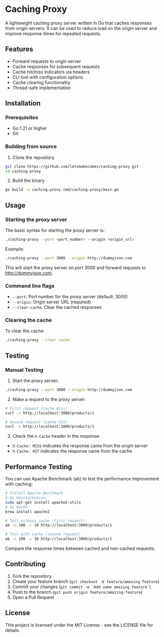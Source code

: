 # Caching Proxy

A lightweight caching proxy server written in Go that caches responses from origin servers. It can be used to reduce load on the origin server and improve response times for repeated requests.

## Features

- Forward requests to origin server
- Cache responses for subsequent requests
- Cache hit/miss indicators via headers
- CLI tool with configuration options
- Cache clearing functionality
- Thread-safe implementation

## Installation

### Prerequisites

- Go 1.21 or higher
- Git

### Building from source

1. Clone the repository
```bash
git clone https://github.com/letsmakecakes/caching-proxy.git
cd caching-proxy
```

2. Build the binary
```bash
go build -o caching-proxy cmd/caching-proxy/main.go
```

## Usage

### Starting the proxy server

The basic syntax for starting the proxy server is:

```bash
./caching-proxy --port <port_number> --origin <origin_url>
```

Example:
```bash
./caching-proxy --port 3000 --origin http://dummyjson.com
```

This will start the proxy server on port 3000 and forward requests to http://dummyjson.com.

### Command line flags

- `--port`: Port number for the proxy server (default: 3000)
- `--origin`: Origin server URL (required)
- `--clear-cache`: Clear the cached responses

### Clearing the cache

To clear the cache:
```bash
./caching-proxy --clear-cache
```

## Testing

### Manual Testing

1. Start the proxy server:
```bash
./caching-proxy --port 3000 --origin http://dummyjson.com
```

2. Make a request to the proxy server:
```bash
# First request (cache miss)
curl -v http://localhost:3000/products/1

# Second request (cache hit)
curl -v http://localhost:3000/products/1
```

3. Check the `X-Cache` header in the response:
- `X-Cache: MISS` indicates the response came from the origin server
- `X-Cache: HIT` indicates the response came from the cache

## Performance Testing

You can use Apache Benchmark (ab) to test the performance improvement with caching:

```bash
# Install Apache Benchmark
# On Ubuntu/Debian:
sudo apt-get install apache2-utils
# On macOS:
brew install apache2

# Test without cache (first request)
ab -n 100 -c 10 http://localhost:3000/products/1

# Test with cache (second request)
ab -n 100 -c 10 http://localhost:3000/products/1
```

Compare the response times between cached and non-cached requests.

## Contributing

1. Fork the repository
2. Create your feature branch (`git checkout -b feature/amazing-feature`)
3. Commit your changes (`git commit -m 'Add some amazing feature'`)
4. Push to the branch (`git push origin feature/amazing-feature`)
5. Open a Pull Request

## License

This project is licensed under the MIT License - see the LICENSE file for details.